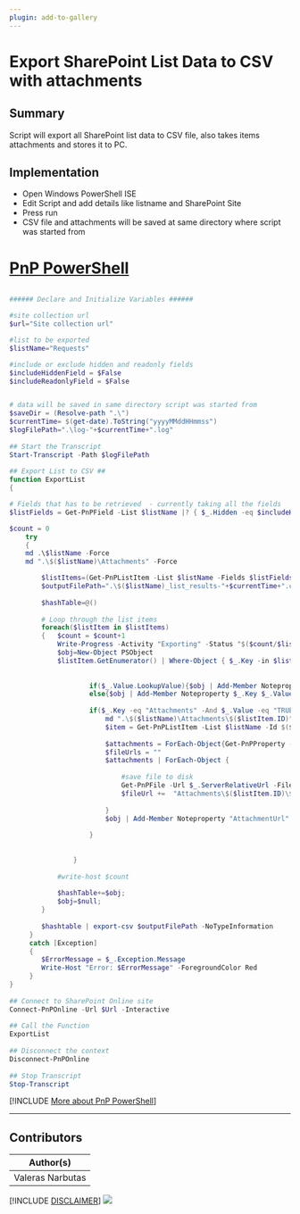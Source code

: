 ```yaml
---
plugin: add-to-gallery
---
```


# Export SharePoint List Data to CSV with attachments

## Summary

Script will export all SharePoint list data to CSV file, also takes items attachments and stores it to PC.

## Implementation

- Open Windows PowerShell ISE
- Edit Script and add details like listname and SharePoint Site
- Press run
- CSV file and attachments will be saved at same directory where script was started from

# [PnP PowerShell](#tab/pnpps)
```powershell

###### Declare and Initialize Variables ######  

#site collection url
$url="Site collection url"

#list to be exported  
$listName="Requests"

#include or exclude hidden and readonly fields
$includeHiddenField = $False
$includeReadonlyField = $False


# data will be saved in same directory script was started from
$saveDir = (Resolve-path ".\")  
$currentTime= $(get-date).ToString("yyyyMMddHHmmss")  
$logFilePath=".\log-"+$currentTime+".log"  
 
## Start the Transcript  
Start-Transcript -Path $logFilePath   
 
## Export List to CSV ##  
function ExportList  
{  

# Fields that has to be retrieved  - currently taking all the fields 
$listFields = Get-PnPField -List $listName |? { $_.Hidden -eq $includeHiddenField -AND $_.ReadOnlyField -eq $includeReadonlyField} | Select -ExpandProperty internalname

$count = 0
    try  
    {  
    md .\$listName -Force
    md ".\$($listName)\Attachments" -Force

        $listItems=(Get-PnPListItem -List $listName -Fields $listFields -PageSize 1000).FieldValues  
        $outputFilePath=".\$($listName)_list_results-"+$currentTime+".csv"  
            
        $hashTable=@()  
        
        # Loop through the list items  
        foreach($listItem in $listItems)  
        {   $count = $count+1
            Write-Progress -Activity "Exporting" -Status "$($count/$listItems.Count*100)% Complete:" -PercentComplete $($count/$listItems.Count*100)
            $obj=New-Object PSObject              
            $listItem.GetEnumerator() | Where-Object { $_.Key -in $listFields }| ForEach-Object{ 
                    
                    
                    if($_.Value.LookupValue){$obj | Add-Member Noteproperty $_.Key $_.Value.LookupValue}
                    else{$obj | Add-Member Noteproperty $_.Key $_.Value}
                    
                    if($_.Key -eq "Attachments" -And $_.Value -eq "TRUE"){
                        md ".\$($listName)\Attachments\$($listItem.ID)" -Force
                        $item = Get-PnPListItem -List $listName -Id $($listItem.ID)
                        
                        $attachments = ForEach-Object{Get-PnPProperty -ClientObject $item -Property "AttachmentFiles"}
                        $fileUrls = ""
                        $attachments | ForEach-Object {
                            
                            #save file to disk
                            Get-PnPFile -Url $_.ServerRelativeUrl -FileName $_.FileName -Path ".\$($listName)\Attachments\$($listItem.ID)"  -AsFile -Force
                            $fileUrl +=  "Attachments\$($listItem.ID)\$($_.FileName);"
 
                        } 
                        $obj | Add-Member Noteproperty "AttachmentUrl" "$fileUrl"
                       
                    }
                    
                   
                }
                 
            #write-host $count
            
            $hashTable+=$obj;  
            $obj=$null;  
        }  
  
        $hashtable | export-csv $outputFilePath -NoTypeInformation  
     }  
     catch [Exception]  
     {  
        $ErrorMessage = $_.Exception.Message         
        Write-Host "Error: $ErrorMessage" -ForegroundColor Red          
     }  
}  
 
## Connect to SharePoint Online site  
Connect-PnPOnline -Url $Url -Interactive
 
## Call the Function  
ExportList  
 
## Disconnect the context  
Disconnect-PnPOnline  
 
## Stop Transcript  
Stop-Transcript    

```
[!INCLUDE [More about PnP PowerShell](../../docfx/includes/MORE-PNPPS.md)]
***

## Contributors

| Author(s) |
|-----------|
| Valeras Narbutas |

[!INCLUDE [DISCLAIMER](../../docfx/includes/DISCLAIMER.md)]
<img src="https://pnptelemetry.azurewebsites.net/script-samples/scripts/spo-export-sharepoint-list-items-to-csv" aria-hidden="true" />
